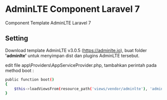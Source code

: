 # AdminLTE Component Laravel 7
Component Template AdminLTE Laravel 7

## Setting
Download template AdminLTE v3.0.5 (https://adminlte.io), buat folder **'adminlte'** untuk menyimpan dist dan plugins AdminLTE tersebut. 

edit file app\Providers\AppServiceProvider.php, tambahkan perintah pada method boot :
```sh
public function boot()
{
    $this->loadViewsFrom(resource_path('views/vendor/adminlte'), 'admin');
}
```
